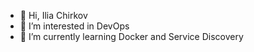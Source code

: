 - 👋 Hi, Ilia Chirkov
- 👀 I’m interested in DevOps
- 🌱 I’m currently learning Docker and Service Discovery

<!---
complectzero/complectzero is a ✨ special ✨ repository because its `README.md` (this file) appears on your GitHub profile.
You can click the Preview link to take a look at your changes.
--->
